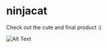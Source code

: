 # ninjacat
Check out the cute and final product :) 

![Alt Text](https://media.giphy.com/media/j7Tca0SXF7DBV7RYV2/giphy.gif)

